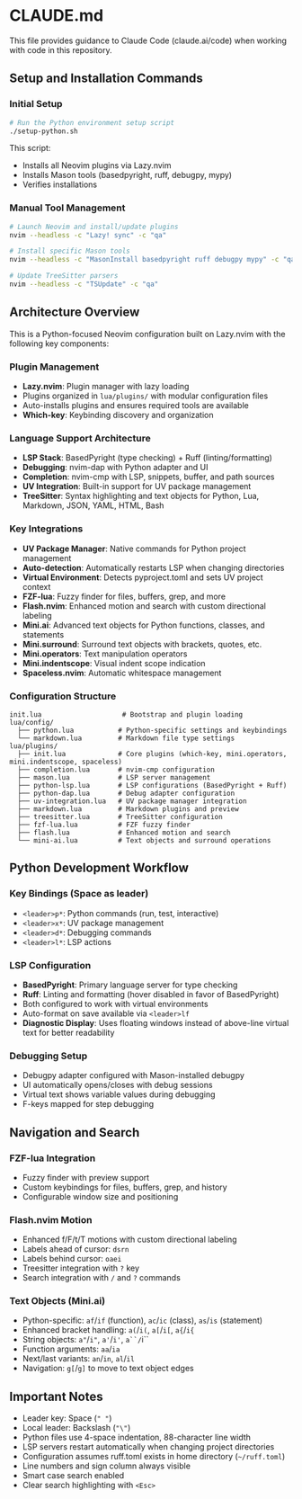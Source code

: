 # CLAUDE.md

This file provides guidance to Claude Code (claude.ai/code) when working with code in this repository.

## Setup and Installation Commands

### Initial Setup
```bash
# Run the Python environment setup script
./setup-python.sh
```

This script:
- Installs all Neovim plugins via Lazy.nvim
- Installs Mason tools (basedpyright, ruff, debugpy, mypy)
- Verifies installations

### Manual Tool Management
```bash
# Launch Neovim and install/update plugins
nvim --headless -c "Lazy! sync" -c "qa"

# Install specific Mason tools
nvim --headless -c "MasonInstall basedpyright ruff debugpy mypy" -c "qa"

# Update TreeSitter parsers
nvim --headless -c "TSUpdate" -c "qa"
```

## Architecture Overview

This is a Python-focused Neovim configuration built on Lazy.nvim with the following key components:

### Plugin Management
- **Lazy.nvim**: Plugin manager with lazy loading
- Plugins organized in `lua/plugins/` with modular configuration files
- Auto-installs plugins and ensures required tools are available
- **Which-key**: Keybinding discovery and organization

### Language Support Architecture
- **LSP Stack**: BasedPyright (type checking) + Ruff (linting/formatting)
- **Debugging**: nvim-dap with Python adapter and UI
- **Completion**: nvim-cmp with LSP, snippets, buffer, and path sources
- **UV Integration**: Built-in support for UV package management
- **TreeSitter**: Syntax highlighting and text objects for Python, Lua, Markdown, JSON, YAML, HTML, Bash

### Key Integrations
- **UV Package Manager**: Native commands for Python project management
- **Auto-detection**: Automatically restarts LSP when changing directories
- **Virtual Environment**: Detects pyproject.toml and sets UV project context
- **FZF-lua**: Fuzzy finder for files, buffers, grep, and more
- **Flash.nvim**: Enhanced motion and search with custom directional labeling
- **Mini.ai**: Advanced text objects for Python functions, classes, and statements
- **Mini.surround**: Surround text objects with brackets, quotes, etc.
- **Mini.operators**: Text manipulation operators
- **Mini.indentscope**: Visual indent scope indication
- **Spaceless.nvim**: Automatic whitespace management

### Configuration Structure
```
init.lua                    # Bootstrap and plugin loading
lua/config/
  ├── python.lua           # Python-specific settings and keybindings
  └── markdown.lua         # Markdown file type settings
lua/plugins/
  ├── init.lua             # Core plugins (which-key, mini.operators, mini.indentscope, spaceless)
  ├── completion.lua       # nvim-cmp configuration
  ├── mason.lua            # LSP server management
  ├── python-lsp.lua       # LSP configurations (BasedPyright + Ruff)
  ├── python-dap.lua       # Debug adapter configuration
  ├── uv-integration.lua   # UV package manager integration
  ├── markdown.lua         # Markdown plugins and preview
  ├── treesitter.lua       # TreeSitter configuration
  ├── fzf-lua.lua          # FZF fuzzy finder
  ├── flash.lua            # Enhanced motion and search
  └── mini-ai.lua          # Text objects and surround operations
```

## Python Development Workflow

### Key Bindings (Space as leader)
- `<leader>p*`: Python commands (run, test, interactive)
- `<leader>x*`: UV package management
- `<leader>d*`: Debugging commands
- `<leader>l*`: LSP actions

### LSP Configuration
- **BasedPyright**: Primary language server for type checking
- **Ruff**: Linting and formatting (hover disabled in favor of BasedPyright)
- Both configured to work with virtual environments
- Auto-format on save available via `<leader>lf`
- **Diagnostic Display**: Uses floating windows instead of above-line virtual text for better readability

### Debugging Setup
- Debugpy adapter configured with Mason-installed debugpy
- UI automatically opens/closes with debug sessions
- Virtual text shows variable values during debugging
- F-keys mapped for step debugging

## Navigation and Search

### FZF-lua Integration
- Fuzzy finder with preview support
- Custom keybindings for files, buffers, grep, and history
- Configurable window size and positioning

### Flash.nvim Motion
- Enhanced f/F/t/T motions with custom directional labeling
- Labels ahead of cursor: `dsrn`
- Labels behind cursor: `oaei`
- Treesitter integration with `?` key
- Search integration with `/` and `?` commands

### Text Objects (Mini.ai)
- Python-specific: `af`/`if` (function), `ac`/`ic` (class), `as`/`is` (statement)
- Enhanced bracket handling: `a(`/`i(`, `a[`/`i[`, `a{`/`i{`
- String objects: `a"`/`i"`, `a'`/`i'`, `a``/`i``
- Function arguments: `aa`/`ia`
- Next/last variants: `an`/`in`, `al`/`il`
- Navigation: `g[`/`g]` to move to text object edges

## Important Notes

- Leader key: Space (`" "`)
- Local leader: Backslash (`"\"`)
- Python files use 4-space indentation, 88-character line width
- LSP servers restart automatically when changing project directories
- Configuration assumes ruff.toml exists in home directory (`~/ruff.toml`)
- Line numbers and sign column always visible
- Smart case search enabled
- Clear search highlighting with `<Esc>`